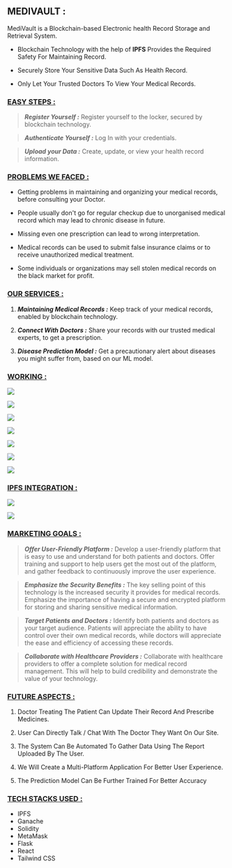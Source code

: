 ## MEDIVAULT :
MediVault is a Blockchain-based Electronic health Record Storage and Retrieval System.

- Blockchain Technology with the help of **IPFS** Provides the Required Safety For Maintaining Record.

- Securely Store Your Sensitive Data Such As Health Record.

- Only Let Your Trusted Doctors To View Your Medical Records.

### <u>EASY STEPS :</u>

> ***Register Yourself :***
Register yourself to the locker, secured by blockchain technology.

> ***Authenticate Yourself :***
Log In with your credentials.

> ***Upload your Data :***
Create, update, or view your health record information.

### <u>PROBLEMS WE FACED :</u>

- Getting problems in maintaining and organizing your medical records, before consulting your Doctor.

- People usually don't go for regular checkup due to unorganised medical record which may lead to chronic disease in future.

- Missing even one prescription can lead to wrong interpretation.

- Medical records can be used to submit false insurance claims or to receive unauthorized medical treatment.

- Some individuals or organizations may sell stolen medical records on the black market for profit.

### <u>OUR SERVICES :</u>

1. ***Maintaining Medical Records :***
Keep track of your medical records, enabled by blockchain technology.

2. ***Connect With Doctors :***
Share your records with our trusted medical experts, to get a prescription.

3. ***Disease Prediction Model :***
Get a precautionary alert about diseases you might suffer from, based on our ML model.

### <u>WORKING :</u>

![](https://github.com/Kraniket901/MediVault/blob/master/safe/public/9.png?raw=true)

![](https://github.com/Kraniket901/MediVault/blob/master/safe/public/10.png?raw=true)

![](https://github.com/Kraniket901/MediVault/blob/master/safe/public/11.png?raw=true)

![](https://github.com/Kraniket901/MediVault/blob/master/safe/public/12.png?raw=true)

![](https://github.com/Kraniket901/MediVault/blob/master/safe/public/13.png?raw=true)

![](https://github.com/Kraniket901/MediVault/blob/master/safe/public/14.png?raw=true)

![](https://github.com/Kraniket901/MediVault/blob/master/safe/public/15.png?raw=true)

### <u>IPFS INTEGRATION :</u>

![](https://github.com/Kraniket901/MediVault/blob/master/safe/public/5.png?raw=true)

![](https://github.com/Kraniket901/MediVault/blob/master/safe/public/6.png?raw=true)

### <u>MARKETING GOALS :</u>

> ***Offer User-Friendly Platform :***
Develop a user-friendly platform that is easy to use and understand for both patients and doctors. Offer training and support to help users get the most out of the platform, and gather feedback to continuously improve the user experience.

> ***Emphasize the Security Benefits :***
The key selling point of this technology is the increased security it provides for medical records. Emphasize the importance of having a secure and encrypted platform for storing and sharing sensitive medical information.

> ***Target Patients and Doctors :***
Identify both patients and doctors as your target audience. Patients will appreciate the ability to have control over their own medical records, while doctors will appreciate the ease and efficiency of accessing these records.

> ***Collaborate with Healthcare Providers :***
Collaborate with healthcare providers to offer a complete solution for medical record management. This will help to build credibility and demonstrate the value of your technology.

### <u>FUTURE ASPECTS :</u>

1. Doctor Treating The Patient Can Update Their Record And Prescribe Medicines.

2. User Can Directly Talk / Chat With The Doctor They Want On Our Site.

3. The System Can Be Automated To Gather Data Using The Report Uploaded By The User.

4. We Will Create a Multi-Platform Application For Better User Experience.

5. The Prediction Model Can Be Further Trained For Better Accuracy

### <u>TECH STACKS USED :</u>

- IPFS
- Ganache
- Solidity
- MetaMask
- Flask
- React
- Tailwind CSS

